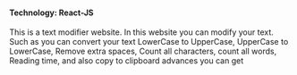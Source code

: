 
<h4>Technology: React-JS</h4>
<p>This is a text modifier website. In this website you can modify your text. Such as you can convert your text LowerCase to UpperCase, UpperCase to LowerCase, Remove extra spaces, Count all characters, count all words, Reading time, and also copy to clipboard advances you can get</p>
